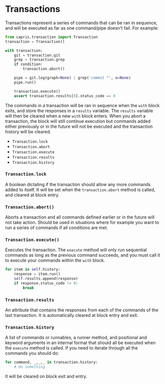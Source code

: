 # Transactions

Transactions represent a series of commands that can be ran
in sequence, and will be executed as far as one command/pipe
doesn't fail. For example:

```python
from capris.transaction import Transaction
transaction = Transaction()

with transaction:
    git = transaction.git
    grep = transaction.grep
    if condition:
        transaction.abort()

    pipe = git.log(graph=None) | grep('commit *', o=None)
    pipe.run()

    transaction.execute()
    assert transaction.results[0].status_code == 0
```

The commands in a transaction will be ran in sequence when the
`with` block exits, and store the responses in a `results`
variable. The `results` variable will then be cleared when a
new `with` block enters. When you abort a transaction, the
block will still continue execution but commands added either
previously or in the future will not be executed and the
transaction history will be cleared.

 - `Transaction.lock`
 - `Transaction.abort`
 - `Transaction.execute`
 - `Transaction.results`
 - `Transaction.history`

### `Transaction.lock`

A boolean dictating if the transaction should allow any more
commands added to itself. It will be set when the `transaction.abort`
method is called, and cleared at block entry.

### `Transaction.abort()`

Aborts a transaction and all commands defined earlier or in
the future will not take action. Should be used in situations
where for example you want to run a series of commands if all
conditions are met.

### `Transaction.execute()`

Executes the transaction. The `execute` method will only run
sequential commands as long as the previous command succeeds,
and you must call it to execute your commands within the `with`
block.

```python
for item in self.history:
    response = item.run()
    self.results.append(response)
    if response.status_code != 0:
        break
```

### `Transaction.results`

An attribute that contains the responses from each of the commands
of the last transaction. It is automatically cleared at block entry
and exit.

### `Transaction.history`

A list of commands or runnables, a runner method, and positional and
keyword arguments in an internal format that should all be executed
when the `execute` method is called. If you need to iterate through
all the commands you should do:

```python
for command, _,_,_ in transaction.history:
    # do something
```

It will be cleared on block exit and entry.
